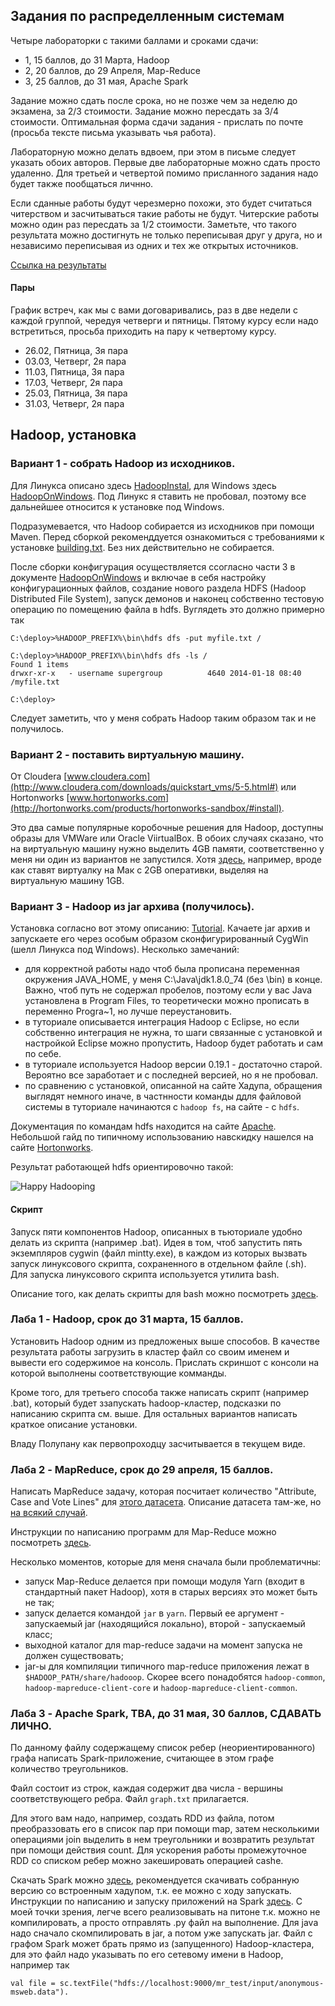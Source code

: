 ## Задания по распределленным системам
Четыре лабораторки с такими баллами и сроками сдачи:
- 1, 15 баллов, до 31 Марта, Hadoop
- 2, 20 баллов, до 29 Апреля, Map-Reduce
- 3, 25 баллов, до 31 мая, Apache Spark

Задание можно сдать после срока, но не позже чем за неделю до экзамена, за 2/3 стоимости. Задание можно пересдать за 3/4 стоимости. Оптимальная форма сдачи задания - прислать по почте (просьба  тексте письма указывать чья работа).

Лабораторную можно делать вдвоем, при этом в письме следует указать обоих авторов. Первые две лабораторные можно сдать просто удаленно. Для третьей и четвертой помимо присланного задания надо будет также пообщаться личнно.

Если сданные работы будут черезмерно похожи, это будет считаться читерством и засчитываться такие работы не будут. Читерские работы можно один раз пересдать за 1/2 стоимости. Заметьте, что такого результата можно достигнуть не только переписывая друг у друга, но и независимо переписывая из одних и тех же открытых источников.

[Ссылка на результаты](https://docs.google.com/spreadsheets/d/1s3RHyYcPYYN42jWtBuHBqvAE979w8cgKLZ0UvbEapdU/edit?usp=sharing)

#### Пары
График встреч, как мы с вами договаривались, раз в две недели с каждой группой, чередуя четверги и пятницы. Пятому курсу если надо встретиться, просьба приходить на пару к четвертому курсу.

- 26.02, Пятница, 3я пара
- 03.03, Четверг, 2я пара
- 11.03, Пятница, 3я пара
- 17.03, Четверг, 2я пара
- 25.03, Пятница, 3я пара
- 31.03, Четверг, 2я пара


## Hadoop, установка

### Вариант 1 - собрать Hadoop из исходников. 

Для Линукса описано здесь [HadoopInstal](http://hadoop.apache.org/docs/current/hadoop-project-dist/hadoop-common/SingleCluster.html), для Windows здесь [HadoopOnWindows](http://wiki.apache.org/hadoop/Hadoop2OnWindows). Под Линукс я ставить не пробовал, поэтому все дальнейшее относится к установке под Windows.

Подразумевается, что Hadoop собирается из исходников при помощи Maven. Перед сборкой рекоменддуется ознакомиться с требованиями к установке [building.txt](https://svn.apache.org/viewvc/hadoop/common/branches/branch-2/BUILDING.txt?view=markup). Без них действительно не собирается.

После сборки конфигурация осуществляется ссогласно части 3 в документе [HadoopOnWindows](http://wiki.apache.org/hadoop/Hadoop2OnWindows) и включае в себя настройку конфигурационных файлов, создание нового раздела HDFS (Hadoop Distributed File System), запуск демонов и наконец собственно тестовую операцию по помещению файла в hdfs. Вуглядеть это должно примерно так

```
C:\deploy>%HADOOP_PREFIX%\bin\hdfs dfs -put myfile.txt /

C:\deploy>%HADOOP_PREFIX%\bin\hdfs dfs -ls /
Found 1 items
drwxr-xr-x   - username supergroup          4640 2014-01-18 08:40 /myfile.txt

C:\deploy>
```

Следует заметить, что у меня собрать Hadoop таким образом так и не получилось.

### Вариант 2 - поставить виртуальную машину. 

От Cloudera [www.cloudera.com](http://www.cloudera.com/downloads/quickstart_vms/5-5.html#)
или Hortonworks [www.hortonworks.com](http://hortonworks.com/products/hortonworks-sandbox/#install). 

Это два самые популярные коробочные решения для Hadoop, доступны образы для VMWare или Oracle ViirtualBox. В обоих случаях сказано, что на виртуальную машину нужно выделить 4GB памяти, соответственно у меня ни один из вариантов не запустился. Хотя [здесь](https://beyondparadiseblog.wordpress.com/2013/09/04/installing-cloudera-quickstart-vm-with-virtalbox-on-mac-step-by-step/), например, вроде как ставят виртуалку на Мак с 2GB оперативки, выделяя на виртуальную машину 1GB.

### Вариант 3 - Hadoop из jar архива (получилось). 

Установка согласно вот этому описанию: [Tutorial](http://v-lad.org/Tutorials/Hadoop/03%20-%20Prerequistes.html). Качаете jar архив и запускаете его через особым образом сконфигурированный CygWin (шелл Линукса под Windows). Несколько замечаний:

- для корректной работы надо чтоб была прописана переменная окружения JAVA_HOME, у меня C:\Java\jdk1.8.0_74 (без \bin) в конце. Важно, чтоб путь не содержал пробелов, поэтому если у вас Java установлена в Program Files, то теоретически можно прописать в переменно Progra~1, но лучше переустановить.
- в туториале описывается интеграция Hadoop с Eclipse, но если собственно интеграция не нужна, то шаги связанные с установкой и настройкой Eclipse можно пропустить, Hadoop будет работать и сам по себе.
- в туториале используется Hadoop версии 0.19.1 - достаточно старой. Вероятно все заработает и с последней версией, но я не пробовал.
- по сравнению с установкой, описанной на сайте Хадупа, обращения выглядят немного иначе, в частнности команды ддля файловой системы в туториале начинаются с `hadoop fs`, на сайте - с `hdfs`.

Документация по командам hdfs находится на сайте [Apache](https://hadoop.apache.org/docs/r2.4.1/hadoop-project-dist/hadoop-common/FileSystemShell.html). Небольшой гайд по типичному использованию навскидку нашелся на сайте [Hortonworks](http://hortonworks.com/hadoop-tutorial/using-commandline-manage-files-hdfs/). 

Результат работающей hdfs ориентировочно такой:

![Happy Hadooping](https://github.com/BChornomaz/Karazina-CS-2015/blob/master/Hadoop/HapppyHadooping.jpg)

#### Скрипт

Запуск пяти компонентов Hadoop, описанных в тьюториале удобно делать из скрипта (например .bat). Идея в том, чтоб запустить пять экземпляров cygwin (файл mintty.exe), в каждом из которых вызвать запуск линуксового скрипта, сохраненного в отдельном файле (.sh). Для запуска линуксового скрипта используется утилита bash. 

Описание того, как делать скрипты для bash можно посмотреть [здесь](http://www.kossboss.com/windows---cygwin---how-to-start-a-sh-shell-script-from-a-windows-batch-bat-script).

### Лаба 1 - Hadoop, срок до 31 марта, 15 баллов.

Установить Hadoop одним из предложеных выше способов. В качестве результата работы загрузить в кластер файл со своим именем и вывести его содержимое на консоль. Прислать скриншот с консоли на которой выполнены соответствующие комманды.

Кроме того, для третьего способа  также написать скрипт (например .bat), который будет ззапускать hadoop-кластер, подсказки по написанию скрипта см. выше. Для остальных вариантов написать краткое описание установки. 

Владу Полупану как первопроходцу засчитывается в текущем виде.

### Лаба 2 - MapReduce, срок до 29 апреля, 15 баллов.

Написать MapReduce задачу, которая посчитает количество "Attribute, Case and Vote Lines" для [этого датасета](https://archive.ics.uci.edu/ml/datasets/Anonymous+Microsoft+Web+Data). Описание датасета там-же, но [на всякий случай](https://archive.ics.uci.edu/ml/machine-learning-databases/anonymous/anonymous-msweb.info).

Инструкции по написанию программ для Map-Reduce можно посмотреть [здесь](http://www.tutorialspoint.com/hadoop/hadoop_mapreduce.htm).

Несколько моментов, которые для меня сначала были проблематичны:
- запуск Map-Reduce делается при помощи модуля Yarn (входит в стандартный пакет Hadoop), хотя в старых версиях это может быть не так;
- запуск делается командой `jar` в `yarn`. Первый ее аргумент - запускаемый jar (находящийся локально), второй - запускаемый класс;
- выходной каталог для map-reduce задачи на момент запуска не должен существовать;
- jar-ы для компиляции типичного map-reduce приложения лежат в `$HADOOP_PATH/share/hadooop`. Скорее всего понадобятся `hadoop-common`, `hadoop-mapreduce-client-core` и `hadoop-mapreduce-client-common`.


### Лаба 3 - Apache Spark, TBA, до 31 мая, 30 баллов, СДАВАТЬ ЛИЧНО.

По данному файлу содержащему список ребер (неориентированного) графа написать Spark-приложение, считающее в этом графе количество треугольников.

Файл состоит из строк, каждая содержит два числа - вершины соответствующего ребра. Файл `graph.txt` прилагается.

Для этого вам надо, например, создать RDD из файла, потом преобраззовать его в список пар при помощи map, затем несколькими операциями join выделить в нем треугольники и возвратить результат при помощи действия count. Для ускорения работы промежуточное RDD со списком ребер можно закешировать операцией cashe.

Скачать Spark можно [здесь](http://spark.apache.org/downloads.html), рекомендуется скачивать собранную версию со встроенным хадупом, т.к. ее можно с ходу запускать. Инструкции по написанию и запуску приложений на Spark [здесь](http://spark.apache.org/docs/latest/programming-guide.html). С моей точки зрения, легче всего реализовывать на питоне т.к. можно не компилировать, а просто отправлять .py файл на выполнение. Для java надо сначало скомпилировать в jar, а потом уже запускать jar. Файл с графом Spark может брать прямо из (запущенного) Hadoop-кластера, для это файл надо указывать по его сетевому имени в Hadoop, например так

```
val file = sc.textFile("hdfs://localhost:9000/mr_test/input/anonymous-msweb.data").
```




